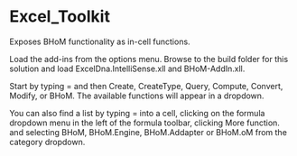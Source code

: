 # Excel_Toolkit
Exposes BHoM functionality as in-cell functions.

Load the add-ins from the options menu. Browse to the build folder for this solution and load ExcelDna.IntelliSense.xll and BHoM-AddIn.xll.

Start by typing = and then Create, CreateType, Query, Compute, Convert, Modify, or BHoM. The available functions will appear in a dropdown.

You can also find a list by typing = into a cell, clicking on the formula dropdown menu in the left of the formula toolbar, clicking More function. and selecting BHoM, BHoM.Engine, BHoM.Addapter or BHoM.oM from the category dropdown.
